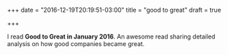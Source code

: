 +++
date = "2016-12-19T20:19:51-03:00"
title = "good to great"
draft = true

+++


I read **Good to Great in January 2016**. An awesome read sharing detailed analysis on how good companies became great.
